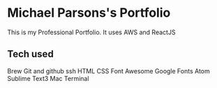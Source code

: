 # Michael Parsons's Portfolio

This is my Professional Portfolio.  It uses AWS and ReactJS

## Tech used

Brew
Git and github
ssh
HTML
CSS
Font Awesome
Google Fonts
Atom
Sublime Text3
Mac Terminal
